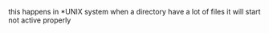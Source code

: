 this happens in \*UNIX system when a directory have a lot of files it will start not active properly